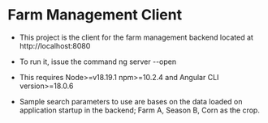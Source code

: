 # Farm Management Client

- This project is the client for the farm management backend located at http://localhost:8080

- To run it, issue the command ng server --open

- This requires Node>=v18.19.1 npm>=10.2.4 and Angular CLI version>=18.0.6

- Sample search parameters to use are bases on the data loaded on application startup in the backend; Farm A, Season B, Corn as the crop.
